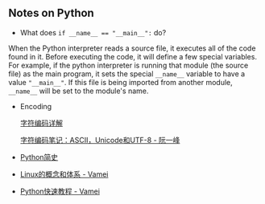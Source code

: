 ## Notes on Python

- What does `if __name__ == "__main__":` do?

When the Python interpreter reads a source file, it executes all of the code found in it. Before executing the code, it will define a few special variables. For example, if the python interpreter is running that module (the source file) as the main program, it sets the special `__name__` variable to have a value `"__main__"`. If this file is being imported from another module, `__name__` will be set to the module's name.

- Encoding

    [字符编码详解](http://www.crifan.com/files/doc/docbook/char_encoding/release/html/char_encoding.html)
    
    [字符编码笔记：ASCII，Unicode和UTF-8 - 阮一峰](http://www.ruanyifeng.com/blog/2007/10/ascii_unicode_and_utf-8.html)

- [Python简史](http://www.cnblogs.com/vamei/archive/2013/02/06/2892628.html)

- [Linux的概念和体系 - Vamei](http://www.cnblogs.com/vamei/archive/2012/10/10/2718229.html)

- [Python快速教程 - Vamei](http://www.cnblogs.com/vamei/archive/2012/09/13/2682778.html)
